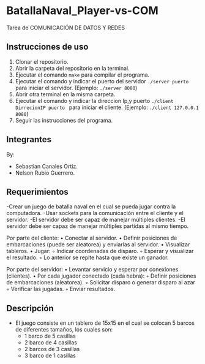 # BatallaNaval_Player-vs-COM
Tarea de COMUNICACIÓN DE DATOS Y REDES

## Instrucciones de uso

1. Clonar el repositorio.
2. Abrir la carpeta del repositorio en la terminal.
3. Ejecutar el comando `make` para compilar el programa.
4. Ejecutar el comando y indicar el puerto del servidor `./server puerto` para iniciar el servidor. (Ejemplo: `./server 8080`)
5. Abrir otra terminal en la misma carpeta.
6. Ejecutar el comando y indicar la direccion Ip,y puerto `./client DirrecionIP puerto ` para iniciar el cliente. (Ejemplo: `./client 127.0.0.1 8080`)
7. Seguir las instrucciones del programa.

## Integrantes
By:
- Sebastian Canales Ortiz.
- Nelson Rubio Guerrero.

## Requerimientos

-Crear un juego de batalla naval en el cual se pueda jugar contra la computadora.
-Usar sockets para la comunicación entre el cliente y el servidor.
-El servidor debe ser capaz de manejar múltiples clientes.
-El servidor debe ser capaz de manejar múltiples partidas al mismo tiempo.

Por parte del cliente:
• Conectar al servidor.
• Definir posiciones de embarcaciones (puede ser aleatorea) y enviarlas al servidor.
• Visualizar tableros.
• Jugar:
◦ Indicar coordenadas de disparo.
◦ Esperar y visualizar el resultado.
◦ Lo anterior se repite hasta que existe un ganador.

Por parte del servidor:
• Levantar servicio y esperar por conexiones (clientes).
• Por cada jugador conectado (cada hebra):
◦ Definir posiciones de embarcaciones (aleatorea).
◦ Solicitar disparo o generar disparo al azar
◦ Verificar las jugadas.
◦ Enviar resultados.

## Descripción
- El juego consiste en un tablero de 15x15 en el cual se colocan 5 barcos de diferentes tamaños, los cuales son:
  - 1 barco de 5 casillas
  - 2 barco de 4 casillas
  - 2 barcos de 3 casillas
  - 3 barco de 1 casillas
